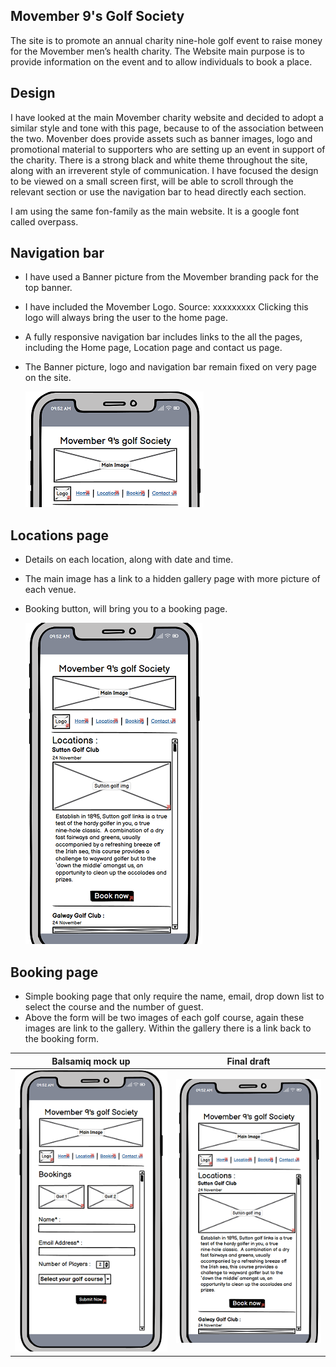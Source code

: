<!-- ROUGH DRAFT -->

## Movember 9's Golf Society
The site is to promote an annual charity nine-hole golf event to raise money for the Movember men’s health charity. The Website main purpose is to provide information on the event and to allow individuals to book a place.


## Design
I have looked at the main Movember charity website and decided to adopt a similar style and tone with this page, because to of the association between the two. Movenber does provide assets such as banner images, logo and promotional material to supporters who are setting up an event in support of the charity. There is a strong black and white theme throughout the site, along with an irreverent style of communication. I have focused the design to be viewed on a small screen first, will be able to scroll through the relevant section or use the navigation bar to head directly each section. 

I am using the same fon-family as the main website. It is a google font called overpass. 




## Navigation bar
- I have used a Banner picture from the Movember branding pack for the top banner. 
- I have included the Movember Logo. Source: xxxxxxxxx      Clicking this logo will always bring the user to the home page. 
- A fully responsive navigation bar includes links to the all the pages, including the 
  Home page, Location page and contact us page. 
- The Banner picture, logo and navigation bar remain fixed on very page on the site.

    ![navigation bar reduced, Mock up](/readme%20images/Nav_reduced.png)


## Locations page
- Details on each location, along with date and time. 
- The main image has a link to a hidden gallery page with more picture of each venue.
- Booking button, will bring you to a booking page.

    ![location page, mockup](/readme%20images/Location_page_reduced.png)


## Booking page
- Simple booking page that only require the name, email, drop down list to select the course and the number of guest. 
- Above the form will be two images of each golf course, again these images are link to the gallery. Within the gallery there is a link back to the booking form.


| Balsamiq mock up | Final draft |
| --------- | --------- |
| ![booking page, mockup](/readme%20images/Booking_page_reduced.png) | ![side, by side](/readme%20images/Location_page_reduced.png)

